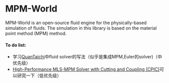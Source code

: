 # MPM-World
MPM-World is an open-source fluid engine for the physically-based simulation of fluids. The simulation in this library is based on the material point method (MPM) method.





#### To do list:

* 学习[QuanTaichi](https://github.com/taichi-dev/quantaichi)中fluid solver的写法（似乎是集成MPM,Euler的solver)（中优先级）
* [High-Performance MLS-MPM Solver with Cutting and Coupling (CPIC)](https://github.com/yuanming-hu/taichi_mpm)可以研究一下（低优先级）